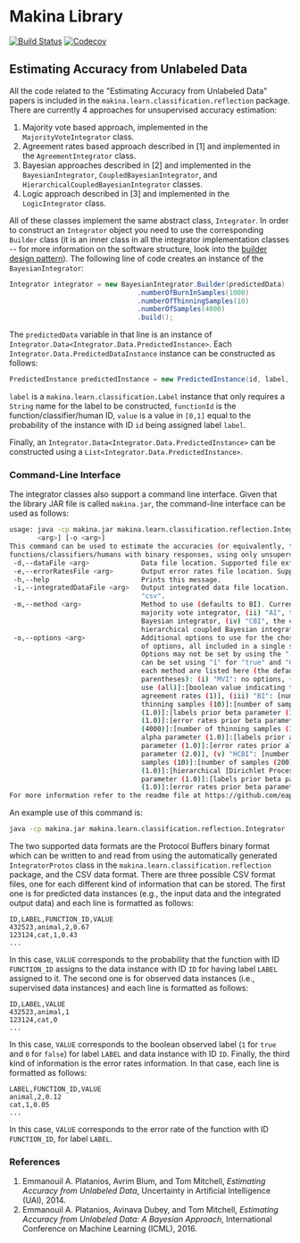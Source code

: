 # Makina Library

[![Build Status](https://travis-ci.org/eaplatanios/makina.svg?branch=master)](https://travis-ci.org/eaplatanios/makina)
[![Codecov](https://img.shields.io/codecov/c/token/zQjCSZzyUk/github/eaplatanios/org.platanios.svg)](https://codecov.io/github/eaplatanios/org.platanios?branch=master)

## Estimating Accuracy from Unlabeled Data

All the code related to the "Estimating Accuracy from Unlabeled Data" papers is included in the
`makina.learn.classification.reflection` package. There are currently 4 approaches for unsupervised accuracy estimation:

1. Majority vote based approach, implemented in the `MajorityVoteIntegrator` class.
2. Agreement rates based approach described in [1] and implemented in the `AgreementIntegrator` class.
3. Bayesian approaches described in [2] and implemented in the `BayesianIntegrator`, `CoupledBayesianIntegrator`, and
`HierarchicalCoupledBayesianIntegrator` classes.
4. Logic approach described in [3] and implemented in the `LogicIntegrator` class.

All of these classes implement the same abstract class, `Integrator`. In order to construct an `Integrator` object you
need to use the corresponding `Builder` class (it is an inner class in all the integrator implementation classes -- for
more information on the software structure, look into the
<a href="https://en.wikipedia.org/wiki/Builder_pattern" target="_blank">builder design pattern</a>). The following line
of code creates an instance of the `BayesianIntegrator`:

```java
Integrator integrator = new BayesianIntegrator.Builder(predictedData)
								.numberOfBurnInSamples(1000)
								.numberOfThinningSamples(10)
								.numberOfSamples(4000)
								.build();
```

The `predictedData` variable in that line is an instance of `Integrator.Data<Integrator.Data.PredictedInstance>`. Each
`Integrator.Data.PredictedDataInstance` instance can be constructed as follows:

```java
PredictedInstance predictedInstance = new PredictedInstance(id, label, functionId, value);
```

`label` is a `makina.learn.classification.Label` instance that only requires a `String` name for the label to be
constructed, `functionId` is the function/classifier/human ID, `value` is a value in `[0,1]` equal to the probability
of the instance with ID `id` being assigned label `label`.

Finally, an `Integrator.Data<Integrator.Data.PredictedInstance>` can be constructed using a
`List<Integrator.Data.PredictedInstance>`.

### Command-Line Interface

The integrator classes also support a command line interface. Given that the library JAR file is called `makina.jar`, 
the command-line interface can be used as follows:

```bash
usage: java -cp makina.jar makina.learn.classification.reflection.Integrator -d <arg> [-e <arg>] [-h] [-i <arg>] [-m
       <arg>] [-o <arg>]
This command can be used to estimate the accuracies (or equivalently, the error rates) of multiple
functions/classifiers/humans with binary responses, using only unsupervisedor semi-supervised data.
 -d,--dataFile <arg>             Data file location. Supported file extensions are "protobin" and "csv".
 -e,--errorRatesFile <arg>       Output error rates file location. Supported file extensions are "protobin" and "csv".
 -h,--help                       Prints this message.
 -i,--integratedDataFile <arg>   Output integrated data file location. Supported file extensions are "protobin" and
                                 "csv".
 -m,--method <arg>               Method to use (defaults to BI). Currently supported methods include: (i) "MVI", the
                                 majority vote integrator, (ii) "AI", the agreement based integrator, (iii) "BI", the
                                 Bayesian integrator, (iv) "CBI", the coupled Bayesian integrator, (v) "HCBI", the
                                 hierarchical coupled Bayesian integrator, and (vi) "LI", the logic based integrator.
 -o,--options <arg>              Additional options to use for the chosen method. Each method supports a different set
                                 of options, all included in a single string and separated using the ":" character.
                                 Options may not be set by using the "-" character in place of a value. Boolean values
                                 can be set using "1" for "true" and "0" for "false". The specific options allowed for
                                 each method are listed here (the default value for each parameter is shown in
                                 parentheses): (i) "MVI": no options, (ii) "AI": [highest order of agreement rates to
                                 use (all)]:[boolean value indicating to only use even-sized subsets of functions for
                                 agreement rates (1)], (iii) "BI": [number of burn-in samples (4000)]:[number of
                                 thinning samples (10)]:[number of samples (200)]:[labels prior alpha parameter
                                 (1.0)]:[labels prior beta parameter (1.0)]:[error rates prior alpha parameter
                                 (1.0)]:[error rates prior beta parameter (2.0)], (iv) "CBI": [number of burn-in samples
                                 (4000)]:[number of thinning samples (10)]:[number of samples (200)]:[Dirichlet Process
                                 alpha parameter (1.0)]:[labels prior alpha parameter (1.0)]:[labels prior beta
                                 parameter (1.0)]:[error rates prior alpha parameter (1.0)]:[error rates prior beta
                                 parameter (2.0)], (v) "HCBI": [number of burn-in samples (4000)]:[number of thinning
                                 samples (10)]:[number of samples (200)]:[hierarchical Dirichlet Process alpha parameter
                                 (1.0)]:[hierarchical [Dirichlet Process gamma parameter (1.0)]:[labels prior alpha
                                 parameter (1.0)]:[labels prior beta parameter (1.0)]:[error rates prior alpha parameter
                                 (1.0)]:[error rates prior beta parameter (2.0)], (vi) "LI": no options.
For more information refer to the readme file at https://github.com/eaplatanios/makina.
```

An example use of this command is:

```bash
java -cp makina.jar makina.learn.classification.reflection.Integrator -d input_data.csv -e error_rates.csv -i integrated_data.csv -m BI -o 4000:10:200:-:-:-:-
```

The two supported data formats are the Protocol Buffers binary format which can be written to and read from using the 
automatically generated `IntegratorProtos` class in the `makina.learn.classification.reflection` package, and the CSV 
data format. There are three possible CSV format files, one for each different kind of information that can be stored. 
The first one is for predicted data instances (e.g., the input data and the integrated output data) and each line is 
formatted as follows:

```
ID,LABEL,FUNCTION_ID,VALUE
432523,animal,2,0.67
123124,cat,1,0.43
...
```

In this case, `VALUE` corresponds to the probability that the function with ID `FUNCTION_ID` assigns to the data 
instance with ID `ID` for having label `LABEL` assigned to it. The second one is for observed data instances (i.e., 
supervised data instances) and each line is formatted as follows:

```
ID,LABEL,VALUE
432523,animal,1
123124,cat,0
...
```

In this case, `VALUE` corresponds to the boolean observed label (`1` for `true` and `0` for `false`) for label `LABEL` 
and data instance with ID `ID`. Finally, the third kind of information is the error rates information. In that case, 
each line is formatted as follows:

```
LABEL,FUNCTION_ID,VALUE
animal,2,0.12
cat,1,0.05
...
```

In this case, `VALUE` corresponds to the error rate of the function with ID `FUNCTION_ID`, for label `LABEL`.

### References

1. Emmanouil A. Platanios, Avrim Blum, and Tom Mitchell, *Estimating Accuracy from Unlabeled Data*, Uncertainty in
Artificial Intelligence (UAI), 2014.
2. Emmanouil A. Platanios, Avinava Dubey, and Tom Mitchell, *Estimating Accuracy from Unlabeled Data: A Bayesian
Approach*, International Conference on Machine Learning (ICML), 2016.

<!--## Deep Graphs

Running the Deep Graphs experiments:

```bash
./gradlew run -DXmx100G -DmainClass="makina.experiment.graph.VertexClassificationExperiment" -Dargs="sigmoid 10 1,2,3 10 1 '/home/eplatani/graph/data/WebSpam UK 2007/' 1 '/home/eplatani/graph/results_scala/'"
```-->
